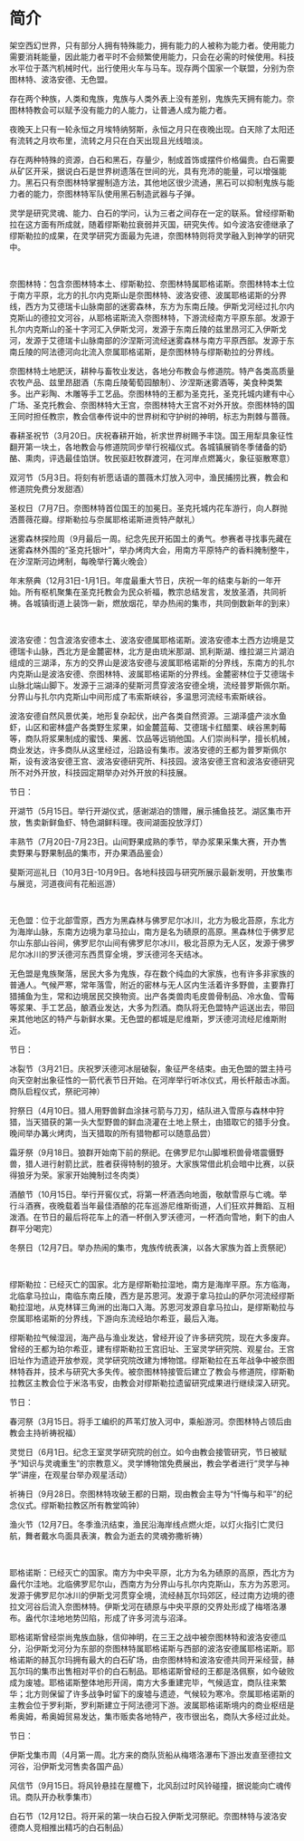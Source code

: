 # 简介

架空西幻世界，只有部分人拥有特殊能力，拥有能力的人被称为能力者。使用能力需要消耗能量，因此能力者平时不会频繁使用能力，只会在必需的时候使用。科技水平位于蒸汽机械时代，出行使用火车与马车。现存两个国家一个联盟，分别为奈图林特、波洛安德、无色盟。

存在两个种族，人类和鬼族，鬼族与人类外表上没有差别，鬼族先天拥有能力。奈图林特教会可以赋予没有能力的人能力，让普通人成为能力者。

夜晚天上只有一轮永恒之月埃特纳努斯，永恒之月只在夜晚出现。白天除了太阳还有流转之月坎布里，流转之月只在白天出现且光线暗淡。

存在两种特殊的资源，白石和黑石，存量少，制成首饰或摆件价格偏贵。白石需要从矿区开采，据说白石是世界树遗落在世间的光，具有充沛的能量，可以增强能力。黑石只有奈图林特掌握制造方法，其他地区很少流通，黑石可以抑制鬼族与能力者的能力，奈图林特军队使用黑石制造武器与子弹。

灵学是研究灵魂、能力、白石的学问，认为三者之间存在一定的联系。曾经缪斯勒拉在这方面有所成就，随着缪斯勒拉衰弱并灭国，研究失传。如今波洛安德继承了缪斯勒拉的成果，在灵学研究方面最为先进，奈图林特则将灵学融入到神学的研究中。

<br>

奈图林特：包含奈图林特本土、缪斯勒拉、奈图林特属耶格诺斯。奈图林特本土位于南方平原，北方的扎尔内克斯山是奈图林特、波洛安德、波属耶格诺斯的分界线，西方为艾德瑞卡山脉南部的迷雾森林，东方为东南丘陵。伊斯戈河经过扎尔内克斯山的德拉文河谷，从耶格诺斯流入奈图林特，下游流经南方平原东部。发源于扎尔内克斯山的圣十字河汇入伊斯戈河，发源于东南丘陵的兹里昂河汇入伊斯戈河，发源于艾德瑞卡山脉南部的汐涅斯河流经迷雾森林与南方平原西部。发源于东南丘陵的阿法德河向北流入奈属耶格诺斯，是奈图林特与缪斯勒拉的分界线。

奈图林特土地肥沃，耕种与畜牧业发达，各地分布教会与修道院。特产各类高质量农牧产品、兹里昂甜酒（东南丘陵葡萄园酿制）、汐涅斯迷雾酒等，美食种类繁多。出产彩陶、木雕等手工艺品。奈图林特的王都为圣克托，圣克托城内建有中心广场、圣克托教会、奈图林特大王宫，奈图林特大王宫不对外开放。奈图林特的国王同时担任教宗，教会信奉传说中的世界树和守护树的神明，标志为荆棘与蔷薇。

春耕圣祝节（3月20日。庆祝春耕开始，祈求世界树赐予丰饶。国王用犁具象征性翻开第一块土，各地教会与修道院同步举行祝福仪式。各城镇展销冬季储备的奶酪、熏肉，评选最佳馅饼。牧民驱赶牧群渡河，在河岸点燃篝火，象征驱散寒意）

双河节（5月3日。将刻有祈愿话语的蔷薇木灯放入河中，渔民捕捞比赛，教会和修道院免费分发甜酒）

圣权日（7月7日。奈图林特首位国王的加冕日。圣克托城内花车游行，向人群抛洒蔷薇花瓣。缪斯勒拉与奈属耶格诺斯进贡特产献礼）

迷雾森林探险周（9月最后一周。纪念先民开拓国土的勇气。参赛者寻找事先藏在迷雾森林外围的“圣克托银叶”，举办烤肉大会，用南方平原特产的香料腌制整牛，在汐涅斯河边烤制，每晚举行篝火晚会）

年末祭典（12月31日-1月1日。年度最重大节日，庆祝一年的结束与新的一年开始。所有枢机聚集在圣克托教会为民众祈福，教宗总结发言，发放圣酒，共同祈祷。各城镇街道上装饰一新，燃放烟花，举办热闹的集市，共同倒数新年的到来）

<br>

波洛安德：包含波洛安德本土、波洛安德属耶格诺斯。波洛安德本土西方边境是艾德瑞卡山脉，西北方是金麓密林，北方是由琉米那湖、凯利斯湖、维拉湖三片湖泊组成的三湖泽，东方的交界山是波洛安德与波属耶格诺斯的分界线，东南方的扎尔内克斯山是波洛安德、奈图林特、波属耶格诺斯的分界线。金麓密林位于艾德瑞卡山脉北端山脚下。发源于三湖泽的斐斯河贯穿波洛安德全境，流经普罗斯佩尔斯。分界山与扎尔内克斯山中间形成了韦索斯峡谷，多温思河流经韦索斯峡谷。

波洛安德自然风景优美，地形复杂起伏，出产各类自然资源。三湖泽盛产淡水鱼虾，山区和密林盛产各类野生浆果，如金麓蓝莓、艾德瑞卡红醋栗、峡谷黑刺莓等，商队将浆果制成的蜜饯、果酱、饮品等远销他国。人们崇尚科学，擅长机械，商业发达，许多商队从这里经过，沿路设有集市。波洛安德的王都为普罗斯佩尔斯，设有波洛安德王宫、波洛安德研究所、科技园。波洛安德王宫和波洛安德研究所不对外开放，科技园定期举办对外开放的科技展。

节日：

开湖节（5月15日。举行开湖仪式，感谢湖泊的馈赠，展示捕鱼技艺。湖区集市开放，售卖新鲜鱼虾、特色湖鲜料理。夜间湖面投放浮灯）

丰熟节（7月20日-7月23日。山间野果成熟的季节，举办浆果采集大赛，开办售卖野果与野果制品的集市，开办果酒品鉴会）

斐斯河巡礼日（10月3日-10月9日。各地科技园与研究所展示最新发明，开放集市与展览，河道夜间有花船巡游）

<br>

无色盟：位于北部雪原，西方为黑森林与佛罗尼尔冰川，北方为极北苔原，东北方为海岸山脉，东南方边境为拿马拉山，南方是名为碛原的高原。黑森林位于佛罗尼尔山东部山谷间，佛罗尼尔山间有佛罗尼尔冰川，极北苔原为无人区，发源于佛罗尼尔冰川的罗沃德河东西贯穿全境，罗沃德河冬天结冰。

无色盟是鬼族聚落，居民大多为鬼族，存在数个纯血的大家族，也有许多非家族的普通人。气候严寒，常年落雪，附近的密林与无人区内生活着许多野兽，主要靠打猎捕鱼为生，常和边境居民交换物资。出产各类兽肉毛皮兽骨制品、冷水鱼、雪莓等浆果、手工艺品，酿酒业发达，大多为烈酒。商队将无色盟特产运送出去，带回来其他地区的特产与新鲜水果。无色盟的都城是尼维斯，罗沃德河流经尼维斯附近。

节日：

冰裂节（3月21日。庆祝罗沃德河冰层破裂，象征严冬结束。由无色盟的盟主持弓向天空射出象征性的一箭代表节日开始。在河岸举行听冰仪式，用长杆敲击冰面。商队启程仪式，祭祀河神）

狩祭日（4月10日。猎人用野兽鲜血涂抹弓箭与刀刃，结队进入雪原与森林中狩猎，当天猎获的第一头大型野兽的鲜血浇灌在土地上祭土，由猎取它的猎手分食。晚间举办篝火烤肉，当天猎取的所有猎物都可以随意品尝）

霜牙祭（9月18日。狼群开始南下前的祭祀。在佛罗尼尔山脚堆积兽骨塔震慑野兽，猎人进行射箭比武，胜者获得特制的狼牙。大家族常借此机会暗中比赛，以获得狼牙为荣。家家开始腌制过冬肉类）

酒酿节（10月15日。举行开窖仪式，将第一杯酒洒向地面，敬献雪原与亡魂。举行斗酒赛，夜晚载着当年最佳酒酿的花车巡游尼维斯街道，人们狂欢并舞蹈、互相泼酒。在节日的最后将花车上的酒一杯倒入罗沃德河，一杯洒向雪地，剩下的由人群平分喝完）

冬祭日（12月7日。举办热闹的集市，鬼族传统表演，以各大家族为首上贡祭祀）

<br>

缪斯勒拉：已经灭亡的国家。北方是缪斯勒拉湿地，南方是海岸平原。东方临海，北临拿马拉山，南临东南丘陵，西方是苏恩河。发源于拿马拉山的萨尔河流经缪斯勒拉湿地，从克林铎三角洲的出海口入海。苏恩河发源自拿马拉山，是缪斯勒拉与奈属耶格诺斯的分界线，下游向东流经珀尔希亚，最后入海。

缪斯勒拉气候湿润，海产品与渔业发达，曾经开设了许多研究院，现在大多废弃。曾经的王都为珀尔希亚，建有缪斯勒拉王宫旧址、王室灵学研究院、观星台。王宫旧址作为遗迹开放参观，灵学研究院改建为博物馆。缪斯勒拉在五年战争中被奈图林特吞并，技术与研究大多失传。被奈图林特接管后建立了教会与修道院，缪斯勒拉教区主教会位于米洛韦安，由教会对缪斯勒拉遗留研究成果进行继续深入研究。

节日：

春河祭（3月15日。将手工编织的芦苇灯放入河中，乘船游河。奈图林特占领后由教会主持祈祷祝福）

灵觉日（6月1日。纪念王室灵学研究院的创立。如今由教会接管研究，节日被赋予“知识与灵魂重生”的宗教意义。灵学博物馆免费展出，教会学者进行“灵学与神学”讲座，在观星台举办观星活动）

祈祷日（9月28日。奈图林特攻破王都的日期，现由教会主导为“忏悔与和平”的纪念仪式。缪斯勒拉教区所有教堂鸣钟）

渔火节（12月7日。冬季渔汛结束，渔民沿海岸线点燃火炬，以灯火指引亡灵归航，舞者戴水鸟面具表演，教会为逝去的灵魂弥撒祈祷）

<br>

耶格诺斯：已经灭亡的国家。南方为中央平原，北方为名为碛原的高原，西北方为盎代尔洼地。北临佛罗尼尔山，西南方为分界山与扎尔内克斯山，东方为苏恩河。发源于佛罗尼尔冰川的伊斯戈河贯穿全境，流经赫瓦尔玛郊区，经过南方边境的德拉文河谷后流入奈图林特。伊斯戈河在碛原与中央平原的交界处形成了梅塔洛瀑布。盎代尔洼地地势凹陷，形成了许多河流与沼泽。

耶格诺斯曾经崇尚鬼族血脉，信仰神明，在三王之战中被奈图林特和波洛安德瓜分，沿伊斯戈河分为东部的奈图林特属耶格诺斯与西部的波洛安德属耶格诺斯。耶格诺斯的赫瓦尔玛拥有最大的白石矿场，由奈图林特和波洛安德共同开采经营，赫瓦尔玛的集市出售相对平价的白石制品。耶格诺斯曾经的王都是洛佩察，如今破败成为废墟。耶格诺斯整体地形开阔，南方大多重建完毕，气候适宜，商队往来繁华；北方则保留了许多战争时留下的废墟与遗迹，气候较为寒冷。奈属耶格诺斯的主教会位于罗利斯，罗利斯建立于阿法德河下游。波属耶格诺斯境内的商业枢纽是希奥姆，希奥姆贸易发达，集市贩卖各地特产，夜市很出名，商队大多经过此处。

节日：

伊斯戈集市周（4月第一周。北方来的商队货船从梅塔洛瀑布下游出发直至德拉文河谷，沿伊斯戈河售卖各国产品）

风信节（9月15日。将风铃悬挂在屋檐下，北风刮过时风铃碰撞，据说能向亡魂传讯。商队开办秋季集市）

白石节（12月12日。将开采的第一块白石投入伊斯戈河祭祀。奈图林特与波洛安德商人竞相推出精巧的白石制品）
